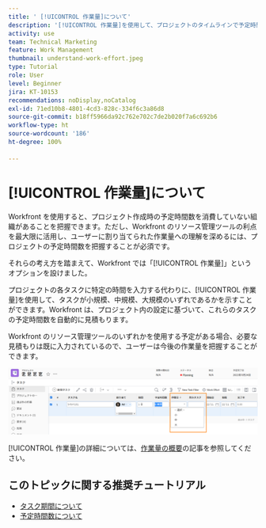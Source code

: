 ```yaml
---
title: ' [!UICONTROL 作業量]について'
description: '[!UICONTROL 作業量]を使用して、プロジェクトのタイムラインで予定時間数を簡単に見積もる方法を説明します。'
activity: use
team: Technical Marketing
feature: Work Management
thumbnail: understand-work-effort.jpeg
type: Tutorial
role: User
level: Beginner
jira: KT-10153
recommendations: noDisplay,noCatalog
exl-id: 71ed10b8-4801-4cd3-828c-334f6c3a86d8
source-git-commit: b18ff5966da92c762e702c7de2b020f7a6c692b6
workflow-type: ht
source-wordcount: '186'
ht-degree: 100%

---
```


# [!UICONTROL 作業量]について

Workfront を使用すると、プロジェクト作成時の予定時間数を消費していない組織があることを把握できます。ただし、Workfront のリソース管理ツールの利点を最大限に活用し、ユーザーに割り当てられた作業量への理解を深めるには、プロジェクトの予定時間数を把握することが必須です。

それらの考え方を踏まえて、Workfront では「[!UICONTROL 作業量]」というオプションを設けました。

プロジェクトの各タスクに特定の時間を入力する代わりに、[!UICONTROL 作業量]を使用して、タスクが小規模、中規模、大規模のいずれであるかを示すことができます。Workfront は、プロジェクト内の設定に基づいて、これらのタスクの予定時間数を自動的に見積もります。

Workfront のリソース管理ツールのいずれかを使用する予定がある場合、必要な見積もりは既に入力されているので、ユーザーは今後の作業量を把握することができます。

![「[!UICONTROL 作業量]」列を使用したプロジェクトタスクのリスト](assets/planner-fund-work-effort.png)

[!UICONTROL 作業量]の詳細については、[作業量の概要](https://experienceleague.adobe.com/docs/workfront/using/manage-work/tasks/task-information/work-effort.html?lang=ja)の記事を参照してください。

## このトピックに関する推奨チュートリアル

* [タスク期間について](/help/manage-work/tasks/understand-task-durations.md)
* [予定時間数について](/help/manage-work/tasks/understand-planned-hours.md)

